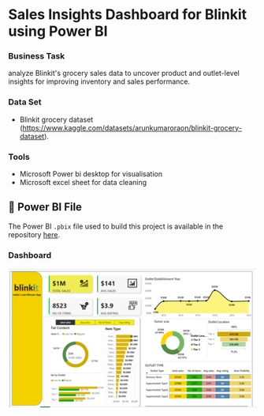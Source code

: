 # Sales Insights Dashboard for Blinkit using Power BI 

### Business Task
analyze Blinkit's grocery sales data to uncover product and outlet-level insights for improving inventory and sales performance.

### Data Set
- Blinkit grocery dataset (https://www.kaggle.com/datasets/arunkumaroraon/blinkit-grocery-dataset).

### Tools
- Microsoft Power bi desktop for visualisation 
- Microsoft excel sheet for data cleaning

## 📂 Power BI File
The Power BI `.pbix` file used to build this project is available in the repository [here](https://github.com/sucharitade/blinkit-dashboard/blob/main/BLINKIT%20SALES%20DASHBOARD.pbix).

### Dashboard

<img src="https://github.com/sucharitade/blinkit-dashboard/blob/main/Screenshot%20(673).png?raw=true" width="800" alt="Dashboard Screenshot">
